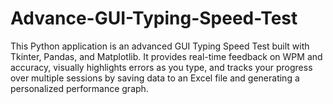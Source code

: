 # Advance-GUI-Typing-Speed-Test
This Python application is an advanced GUI Typing Speed Test built with Tkinter, Pandas, and Matplotlib. It provides real-time feedback on WPM and accuracy, visually highlights errors as you type, and tracks your progress over multiple sessions by saving data to an Excel file and generating a personalized performance graph.
